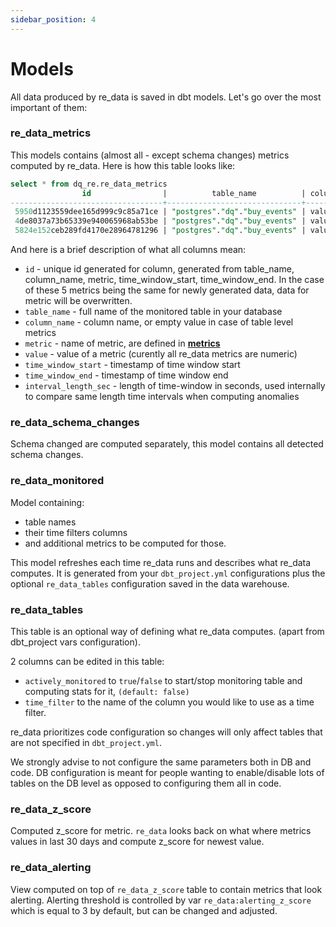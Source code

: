 ```yaml
---
sidebar_position: 4
---
```


# Models

All data produced by re_data is saved in dbt models. Let's go over the most important of them:

### re_data_metrics

This models contains (almost all - except schema changes) metrics computed by re_data. Here is how this table looks like:

```sql title="re_data_metrics" 
select * from dq_re.re_data_metrics
                id                |          table_name          | column_name |   metric    | value |  time_window_start  |   time_window_end   | interval_length_sec
----------------------------------+------------------------------+-------------+-------------+-------+---------------------+---------------------+--------------------
 5950d1123559dee165d999c9c85a71ce | "postgres"."dq"."buy_events" | value1      | min         |   107 | 2021-05-01 00:00:00 | 2021-05-02 00:00:00 |               86400
 4de8037a73b65339e940065968ab53be | "postgres"."dq"."buy_events" | value1      | max         |   107 | 2021-05-01 00:00:00 | 2021-05-02 00:00:00 |               86400
 5824e152ceb289fd4170e28964781296 | "postgres"."dq"."buy_events" | value1      | avg         |   107 | 2021-05-01 00:00:00 | 2021-05-02 00:00:00 |               86400

```
And here is a brief description of what all columns mean:
- `id` - unique id generated for column, generated from table_name, column_name, metric, time_window_start, time_window_end. In the case of these 5 metrics being the same for newly generated data, data for metric will be overwritten. 
- `table_name` - full name of the monitored table in your database
- `column_name` - column name, or empty value in case of table level metrics 
- `metric` - name of metric, are defined in **[metrics](/docs/reference/metrics)**
- `value` - value of a metric (curently all re_data metrics are numeric)
- `time_window_start` - timestamp of time window start
- `time_window_end` - timestamp of time window end
- `interval_length_sec` - length of time-window in seconds, used internally to compare same length time intervals when computing anomalies


### re_data_schema_changes

Schema changed are computed separately, this model contains all detected schema changes.

### re_data_monitored

Model containing:
 - table names
 - their time filters columns
 - and additional metrics to be computed for those.

This model refreshes each time re_data runs and describes what re_data computes. It is generated from your `dbt_project.yml` configurations plus the optional `re_data_tables` configuration saved in the data warehouse.

### re_data_tables 
This table is an optional way of defining what re_data computes. (apart from dbt_project vars configuration). 

2 columns can be edited in this table:
- `actively_monitored` to `true`/`false` to start/stop monitoring table and computing stats for it, `(default: false)`
- `time_filter` to the name of the column you would like to use as a time filter.

 re_data prioritizes code configuration so changes will only affect tables that are not specified in `dbt_project.yml`. 

We strongly advise to not configure the same parameters both in DB and code. DB configuration is meant for people wanting to enable/disable lots of tables on the DB level as opposed to configuring them all in code.

### re_data_z_score
Computed z_score for metric. `re_data` looks back on what where metrics values in last 30 days and compute z_score for newest value.

### re_data_alerting
View computed on top of `re_data_z_score` table to contain metrics that look alerting. Alerting threshold is controlled by var `re_data:alerting_z_score`
which is equal to 3 by default, but can be changed and adjusted.


